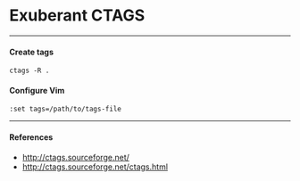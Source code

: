 # Exuberant CTAGS

---

#### Create tags

```
ctags -R .
```


#### Configure Vim

```
:set tags=/path/to/tags-file

```

---

#### References
* http://ctags.sourceforge.net/
* http://ctags.sourceforge.net/ctags.html
